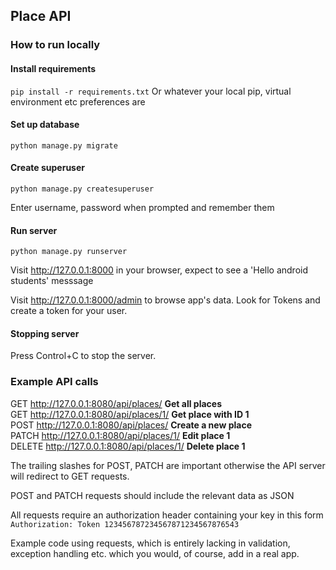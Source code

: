 ## Place API 

### How to run locally 

#### Install requirements

`pip install -r requirements.txt`   Or whatever your local pip, virtual environment etc preferences are 

#### Set up database 

`python manage.py migrate`

#### Create superuser 

`python manage.py createsuperuser`

Enter username, password when prompted and remember them

#### Run server 

`python manage.py runserver`

Visit http://127.0.0.1:8000 in your browser, expect to see a 'Hello android students' messsage

Visit http://127.0.0.1:8000/admin to browse app's data. Look for Tokens and create a token for your user. 

#### Stopping server 

Press Control+C to stop the server. 

### Example API calls

GET http://127.0.0.1:8080/api/places/   **Get all places**  
GET http://127.0.0.1:8080/api/places/1/   **Get place with ID 1**  
POST http://127.0.0.1:8080/api/places/   **Create a new place**  
PATCH http://127.0.0.1:8080/api/places/1/   **Edit place 1**   
DELETE http://127.0.0.1:8080/api/places/1/   **Delete place 1**   

The trailing slashes for POST, PATCH are important otherwise the API server will redirect to GET requests. 

POST and PATCH requests should include the relevant data as JSON 

All requests require an authorization header containing your key in this form `Authorization: Token 123456787234567871234567876543`

Example code using requests, which is entirely lacking in validation, exception handling etc. which you would, of course, add in a real app. 


